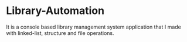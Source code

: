 # Library-Automation
 It is a console based library management system application that I made with linked-list, structure and file operations.
